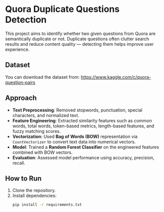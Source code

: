 # Quora Duplicate Questions Detection

This project aims to identify whether two given questions from Quora are semantically duplicate or not. Duplicate questions often clutter search results and reduce content quality — detecting them helps improve user experience.

## Dataset
You can download the dataset from: https://www.kaggle.com/c/quora-question-pairs

## Approach
- **Text Preprocessing**: Removed stopwords, punctuation, special characters, and normalized text.
- **Feature Engineering**: Extracted similarity features such as common words, total words, token-based metrics, length-based features, and fuzzy matching scores.
- **Vectorization**: Used **Bag of Words (BOW)** representation via `CountVectorizer` to convert text data into numerical vectors.
- **Model**: Trained a **Random Forest Classifier** on the engineered features combined with BOW vectors.
- **Evaluation**: Assessed model performance using accuracy, precision, recall.

## How to Run
1. Clone the repository.
2. Install dependencies:
   ```bash
   pip install -r requirements.txt
